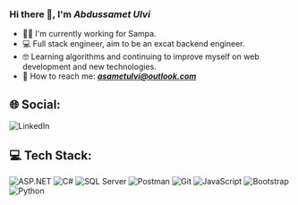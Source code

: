 ### Hi there 👋, I'm *Abdussamet Ulvi*

- 👨‍💻 I'm currently working for Sampa.
- 💻 Full stack engineer, aim to be an excat backend engineer.
- 🤓 Learning algorithms and continuing to improve myself on web development and new technologies.
- 📧 How to reach me: <a href="mailto:asametulvi@outlook.com">***asametulvi@outlook.com***</a> 

## 🌐 Social:
![LinkedIn](https://img.shields.io/badge/LinkedIn-0077B5?style=for-the-badge&logo=linkedin&logoColor=white)

## 💻 Tech Stack:
![ASP.NET](https://img.shields.io/badge/ASP.NET-5C2D91?style=for-the-badge&logo=dotnet&logoColor=white) ![C#](https://img.shields.io/badge/C%23-239120?style=for-the-badge&logo=csharp&logoColor=white) ![SQL Server](https://img.shields.io/badge/Microsoft%20SQL%20Server-CC2927?style=for-the-badge&logo=microsoft%20sql%20server&logoColor=white) ![Postman](https://img.shields.io/badge/Postman-FF6C37?style=for-the-badge&logo=postman&logoColor=white) ![Git](https://img.shields.io/badge/-Git-05122A?style=for-the-badge&logo=git) ![JavaScript](https://img.shields.io/badge/JavaScript-323330?style=for-the-badge&logo=javascript&logoColor=F7DF1E) ![Bootstrap](https://img.shields.io/badge/Bootstrap-563D7C?style=for-the-badge&logo=bootstrap&logoColor=white) ![Python](https://img.shields.io/badge/Python-FFD43B?style=for-the-badge&logo=python&logoColor=blue)
